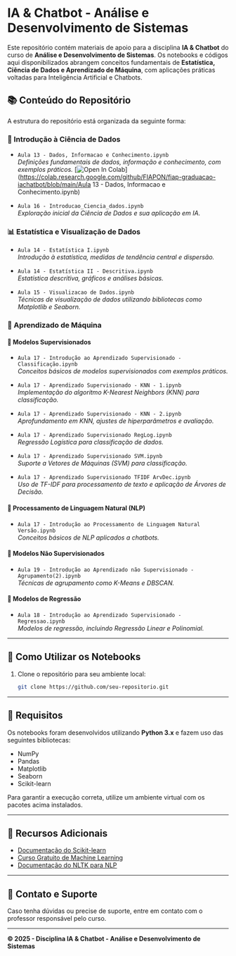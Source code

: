 # IA & Chatbot - Análise e Desenvolvimento de Sistemas

Este repositório contém materiais de apoio para a disciplina **IA & Chatbot** do curso de **Análise e Desenvolvimento de Sistemas**. Os notebooks e códigos aqui disponibilizados abrangem conceitos fundamentais de **Estatística, Ciência de Dados e Aprendizado de Máquina**, com aplicações práticas voltadas para Inteligência Artificial e Chatbots.

## 📚 Conteúdo do Repositório

A estrutura do repositório está organizada da seguinte forma:

### 🔹 Introdução à Ciência de Dados
- `Aula 13 - Dados, Informacao e Conhecimento.ipynb`  
  *Definições fundamentais de dados, informação e conhecimento, com exemplos práticos.*
  [![Open In Colab](https://colab.research.google.com/assets/colab-badge.svg)](https://colab.research.google.com/github/FIAPON/fiap-graduacao-iachatbot/blob/main/Aula 13 - Dados, Informacao e Conhecimento.ipynb)

- `Aula 16 - Introducao_Ciencia_dados.ipynb`  
  *Exploração inicial da Ciência de Dados e sua aplicação em IA.*

### 📊 Estatística e Visualização de Dados
- `Aula 14 - Estatística I.ipynb`  
  *Introdução à estatística, medidas de tendência central e dispersão.*

- `Aula 14 - Estatística II - Descritiva.ipynb`  
  *Estatística descritiva, gráficos e análises básicas.*

- `Aula 15 - Visualizacao de Dados.ipynb`  
  *Técnicas de visualização de dados utilizando bibliotecas como Matplotlib e Seaborn.*

### 🤖 Aprendizado de Máquina
#### 🔹 Modelos Supervisionados
- `Aula 17 - Introdução ao Aprendizado Supervisionado - Classificação.ipynb`  
  *Conceitos básicos de modelos supervisionados com exemplos práticos.*

- `Aula 17 - Aprendizado Supervisionado - KNN - 1.ipynb`  
  *Implementação do algoritmo K-Nearest Neighbors (KNN) para classificação.*

- `Aula 17 - Aprendizado Supervisionado - KNN - 2.ipynb`  
  *Aprofundamento em KNN, ajustes de hiperparâmetros e avaliação.*

- `Aula 17 - Aprendizado Supervisionado RegLog.ipynb`  
  *Regressão Logística para classificação de dados.*

- `Aula 17 - Aprendizado Supervisionado SVM.ipynb`  
  *Suporte a Vetores de Máquinas (SVM) para classificação.*

- `Aula 17 - Aprendizado Supervisionado TFIDF ArvDec.ipynb`  
  *Uso de TF-IDF para processamento de texto e aplicação de Árvores de Decisão.*

#### 🔹 Processamento de Linguagem Natural (NLP)
- `Aula 17 - Introdução ao Processamento de Linguagem Natural Versão.ipynb`  
  *Conceitos básicos de NLP aplicados a chatbots.*

#### 🔹 Modelos Não Supervisionados
- `Aula 19 - Introdução ao Aprendizado não Supervisionado - Agrupamento(2).ipynb`  
  *Técnicas de agrupamento como K-Means e DBSCAN.*

#### 🔹 Modelos de Regressão
- `Aula 18 - Introdução ao Aprendizado Supervisionado - Regressao.ipynb`  
  *Modelos de regressão, incluindo Regressão Linear e Polinomial.*

---

## 🚀 Como Utilizar os Notebooks

1. Clone o repositório para seu ambiente local:
   ```bash
   git clone https://github.com/seu-repositorio.git
   ```
---

## 📌 Requisitos

Os notebooks foram desenvolvidos utilizando **Python 3.x** e fazem uso das seguintes bibliotecas:
- NumPy
- Pandas
- Matplotlib
- Seaborn
- Scikit-learn

Para garantir a execução correta, utilize um ambiente virtual com os pacotes acima instalados.

---

## 📖 Recursos Adicionais

- [Documentação do Scikit-learn](https://scikit-learn.org/)
- [Curso Gratuito de Machine Learning](https://www.coursera.org/learn/machine-learning)
- [Documentação do NLTK para NLP](https://www.nltk.org/)

---

## 📌 Contato e Suporte

Caso tenha dúvidas ou precise de suporte, entre em contato com o professor responsável pelo curso.

---

**© 2025 - Disciplina IA & Chatbot - Análise e Desenvolvimento de Sistemas**
